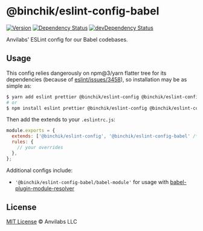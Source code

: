 # @binchik/eslint-config-babel

[![Version](https://img.shields.io/npm/v/@anvilabs/eslint-config-babel.svg)](http://npm.im/@anvilabs/eslint-config-babel)
[![Dependency Status](https://david-dm.org/anvilabs/eslint-config/status.svg?path=packages/eslint-config-babel)](https://david-dm.org/anvilabs/eslint-config?path=packages/eslint-config-babel)
[![devDependency Status](https://david-dm.org/anvilabs/eslint-config/dev-status.svg?path=packages/eslint-config-babel)](https://david-dm.org/anvilabs/eslint-config?path=packages/eslint-config-babel&type=dev)

Anvilabs' ESLint config for our Babel codebases.

## Usage

This config relies dangerously on npm@3/yarn flatter tree for its dependencies (because of [eslint/issues/3458](https://github.com/eslint/eslint/issues/3458)), so installation may be as simple as: 

```bash
$ yarn add eslint prettier @binchik/eslint-config @binchik/eslint-config-babel --dev
# or
$ npm install eslint prettier @binchik/eslint-config @binchik/eslint-config-babel --save-dev
```

Then add the extends to your `.eslintrc.js`:

```js
module.exports = {
  extends: ['@binchik/eslint-config', '@binchik/eslint-config-babel' /* and maybe '@binchik/eslint-config-babel/babel-module' */],
  rules: {
    // your overrides
  },
};
```

Additional configs include:

- `'@binchik/eslint-config-babel/babel-module'` for usage with [babel-plugin-module-resolver](https://github.com/tleunen/babel-plugin-module-resolver)

## License

[MIT License](../../LICENSE) © Anvilabs LLC
